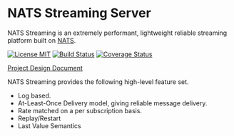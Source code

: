 # NATS Streaming Server

NATS Streaming is an extremely performant, lightweight reliable streaming platform built on [NATS](https://nats.io).

[![License MIT](https://img.shields.io/npm/l/express.svg)](http://opensource.org/licenses/MIT) 
[![Build Status](https://travis-ci.com/nats-io/nats-streaming-server.svg?token=UGjrGa8sFWGQcHSJeAvp&branch=master)](http://travis-ci.com/nats-io/nats-streaming-server)
[![Coverage Status](https://coveralls.io/repos/github/nats-io/stan-server/badge.svg?branch=master&t=7dcKvx)](https://coveralls.io/github/nats-io/stan-server?branch=master)

[Project Design Document](https://docs.google.com/document/d/1keDwK35YQnOXXKKy2HVV2oOnvEUPFyypT-Tplh8F89c/edit)

NATS Streaming provides the following high-level feature set.
- Log based.
- At-Least-Once Delivery model, giving reliable message delivery.
- Rate matched on a per subscription basis.
- Replay/Restart
- Last Value Semantics
